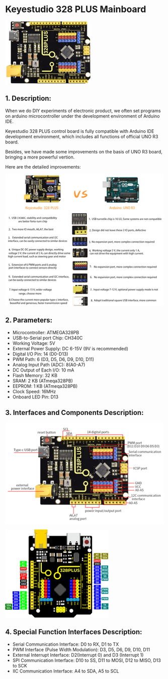  # Keyestudio 328 PLUS Mainboard 

![Img](/media/img-20230213135818.png)

## 1. Description: 
When we do DIY experiments of electronic product, we often set programs on arduino microcontroller under the development environment of Arduino IDE. 

Keyestudio 328 PLUS control board is fully compatible with Arduino IDE development environment, which includes all functions of official UNO R3 board. 

Besides, we have made some improvements on the basis of UNO R3 board, bringing a more powerful vertion. 

Here are the detailed improvements:

![Img](/media/img-20230213135942.png)

## 2. Parameters:
- Microcontroller: ATMEGA328PB
- USB-to-Serial port Chip: CH340C
- Working Voltage: 5V
- External Power Supply: DC 6-15V (9V is recommended)
- Digital I/O Pin: 14 (D0-D13)
- PWM Path: 6 (D3, D5, D6, D9, D10, D11)
- Analog Input Path (ADC): 8(A0-A7)
- DC Output of Each I/O: 10 mA
- Flash Memory: 32 KB
- SRAM: 2 KB (ATmeqa328PB)
- EEPROM: 1 KB (ATmeqa328PB)
- Clock Speed: 16MHz
- Onboard LED Pin: D13

## 3. Interfaces and Components Description:

![Img](/media/img-20230213140225.png)

![Img](/media/img-20230213140231.png)

## 4. Special Function Interfaces Description: 
- Serial Communication Interface: D0 to RX, D1 to TX
- PWM Interface (Pulse Width Modulation): D3, D5, D6, D9, D10, D11
- External Interrupt Interface: D2(Interrupt 0) and D3 (Interrupt 1)
- SPI Communication Interface: D10 to SS, D11 to MOSI, D12 to MISO, D13 to SCK
- IIC Communication Interface: A4 to SDA, A5 to SCL